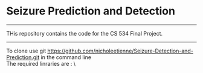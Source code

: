 # Seizure Prediction and Detection 
***
THis repository contains the code for the CS 534 Final Project. 
***
To clone use git https://github.com/nicholeetienne/Seizure-Detection-and-Prediction.git in the command line \
The required linraries are : \



